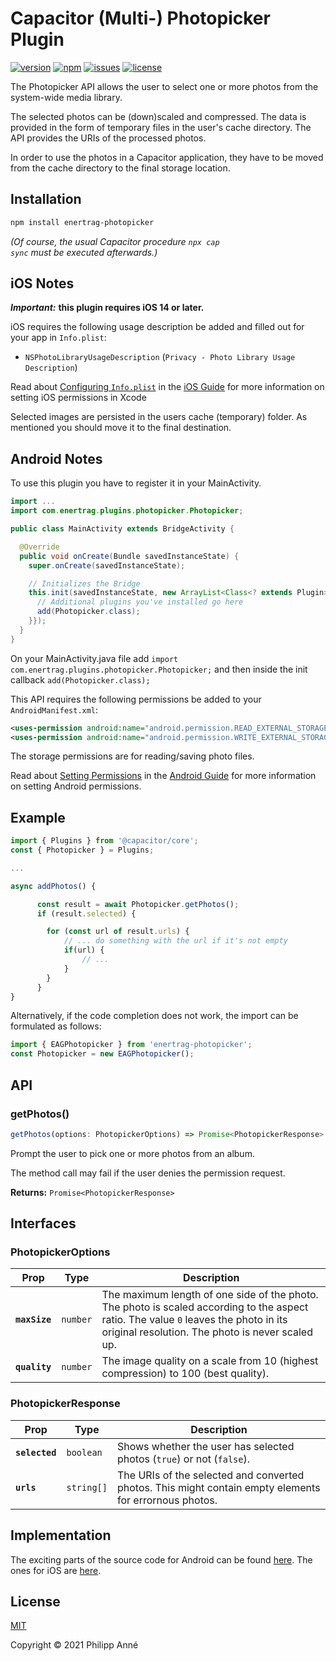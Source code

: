 # Capacitor (Multi-) Photopicker Plugin

[![version](https://img.shields.io/github/package-json/v/enertrag/photopicker)](https://github.com/enertrag/photopicker)
[![npm](https://img.shields.io/npm/v/enertrag-photopicker.svg)](https://www.npmjs.com/package/enertrag-photopicker)
[![issues](https://img.shields.io/github/issues/enertrag/photopicker)](https://github.com/enertrag/photopicker/issues)
[![license](https://img.shields.io/github/license/enertrag/photopicker)](https://github.com/enertrag/photopicker/blob/main/LICENSE)

The Photopicker API allows the user to select one or more photos from the system-wide media library.

The selected photos can be (down)scaled and compressed. The data is provided in the form of temporary files in the user's cache directory. The API provides the URIs of the processed photos.

In order to use the photos in a Capacitor application, they have to be moved from the cache directory to the final storage location.

## Installation

```bash
npm install enertrag-photopicker
```

_(Of course, the usual Capacitor procedure <code>npx cap sync</code> must be executed afterwards.)_

## iOS Notes

**_Important:_** **this plugin requires iOS 14 or later.**

iOS requires the following usage description be added and filled out for your app in `Info.plist`:

- `NSPhotoLibraryUsageDescription` (`Privacy - Photo Library Usage Description`)

Read about [Configuring `Info.plist`](https://capacitorjs.com/docs/ios/configuration#configuring-infoplist) in the [iOS Guide](https://capacitorjs.com/docs/ios) for more information on setting iOS permissions in Xcode

Selected images are persisted in the users cache (temporary) folder. As mentioned you should move it to the final destination.

## Android Notes

To use this plugin you have to register it in your MainActivity.

```java
import ...
import com.enertrag.plugins.photopicker.Photopicker;

public class MainActivity extends BridgeActivity {

  @Override
  public void onCreate(Bundle savedInstanceState) {
    super.onCreate(savedInstanceState);

    // Initializes the Bridge
    this.init(savedInstanceState, new ArrayList<Class<? extends Plugin>>() {{
      // Additional plugins you've installed go here
      add(Photopicker.class);
    }});
  }
}
```

On your MainActivity.java file add <code>import com.enertrag.plugins.photopicker.Photopicker;</code> and then inside the init callback <code>add(Photopicker.class);</code>

This API requires the following permissions be added to your `AndroidManifest.xml`:

```xml
<uses-permission android:name="android.permission.READ_EXTERNAL_STORAGE"/>
<uses-permission android:name="android.permission.WRITE_EXTERNAL_STORAGE" />
```

The storage permissions are for reading/saving photo files.

Read about [Setting Permissions](https://capacitorjs.com/docs/android/configuration#setting-permissions) in the [Android Guide](https://capacitorjs.com/docs/android) for more information on setting Android permissions.

## Example

```typescript
import { Plugins } from '@capacitor/core';
const { Photopicker } = Plugins;

...

async addPhotos() {

      const result = await Photopicker.getPhotos();
      if (result.selected) {

        for (const url of result.urls) {
            // ... do something with the url if it's not empty
            if(url) {
                // ...
            }
        }
      }
}
```

Alternatively, if the code completion does not work, the import can be formulated as follows:

```typescript
import { EAGPhotopicker } from 'enertrag-photopicker';
const Photopicker = new EAGPhotopicker();
```

## API

### getPhotos()

```typescript
getPhotos(options: PhotopickerOptions) => Promise<PhotopickerResponse>
```

Prompt the user to pick one or more photos from an album.

The method call may fail if the user denies the permission request.

**Returns:** <code>Promise&lt;PhotopickerResponse&gt;</code>

## Interfaces

### PhotopickerOptions

| Prop          | Type                | Description                                                                                                                                                                                         |
| ------------- | ------------------- | --------------------------------------------------------------------------------------------------------------------------------------------------------------------------------------------------- |
| **`maxSize`** | <code>number</code> | The maximum length of one side of the photo. The photo is scaled according to the aspect ratio. The value <code>0</code> leaves the photo in its original resolution. The photo is never scaled up. |
| **`quality`** | <code>number</code> | The image quality on a scale from 10 (highest compression) to 100 (best quality).                                                                                                                   |

### PhotopickerResponse

| Prop           | Type                  | Description                                                                                            |
| -------------- | --------------------- | ------------------------------------------------------------------------------------------------------ |
| **`selected`** | <code>boolean</code>  | Shows whether the user has selected photos (<code>true</code>) or not (<code>false</code>).            |
| **`urls`**     | <code>string[]</code> | The URIs of the selected and converted photos. This might contain empty elements for errornous photos. |

## Implementation

The exciting parts of the source code for Android can be found [here](https://github.com/enertrag/photopicker/blob/main/android/src/main/java/com/enertrag/plugins/photopicker/Photopicker.java). The ones for iOS are [here](https://github.com/enertrag/photopicker/blob/main/ios/Plugin/Plugin.swift).

## License

[MIT](https://github.com/enertrag/photopicker/blob/main/LICENSE)

Copyright © 2021 Philipp Anné
